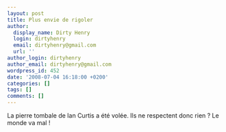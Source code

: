 ```yaml
---
layout: post
title: Plus envie de rigoler
author:
  display_name: Dirty Henry
  login: dirtyhenry
  email: dirtyhenry@gmail.com
  url: ''
author_login: dirtyhenry
author_email: dirtyhenry@gmail.com
wordpress_id: 452
date: '2008-07-04 16:18:00 +0200'
categories: []
tags: []
comments: []
---
```

La pierre tombale de Ian Curtis a été volée. Ils ne respectent donc rien ? Le monde va mal !
